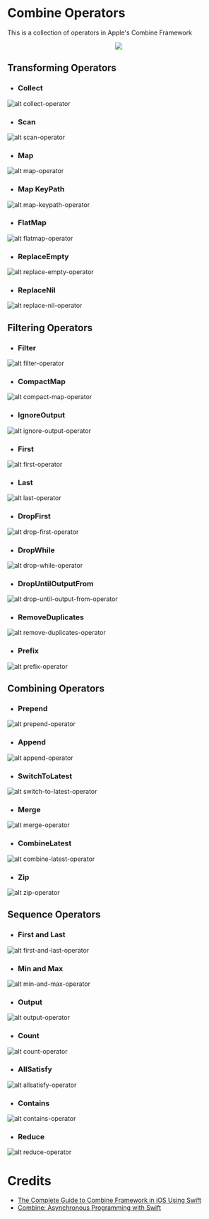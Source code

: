 # Combine Operators
This is a collection of operators in Apple's Combine Framework

<p align="center"> 
<img src="previews/combine-operators.png">
</p>

## Transforming Operators

* ### Collect
![alt collect-operator](previews/collect-operator.png)

* ### Scan
![alt scan-operator](previews/scan-operator.png)

* ### Map
![alt map-operator](previews/map-operator.png)

* ### Map KeyPath
![alt map-keypath-operator](previews/map-keypath-operator.png)

* ###  FlatMap
![alt flatmap-operator](previews/flat-map-operator.png)

* ### ReplaceEmpty
![alt replace-empty-operator](previews/replace-empty-operator.png)

* ### ReplaceNil
![alt replace-nil-operator](previews/replace-nil-operator.png)

## Filtering Operators

* ### Filter
![alt filter-operator](previews/filter-operator.png)

* ### CompactMap
![alt compact-map-operator](previews/compact-map-operator.png)

* ### IgnoreOutput
![alt ignore-output-operator](previews/ignore-output-operator.png)

* ### First
![alt first-operator](previews/first-operator.png)

* ### Last
![alt last-operator](previews/last-operator.png)

* ### DropFirst
![alt drop-first-operator](previews/drop-first-operator.png)

* ### DropWhile
![alt drop-while-operator](previews/drop-while-operator.png)

* ### DropUntilOutputFrom
![alt drop-until-output-from-operator](previews/drop-until-output-from-operator.png)

* ### RemoveDuplicates
![alt remove-duplicates-operator](previews/remove-duplicates-operator.png)

* ### Prefix
![alt prefix-operator](previews/prefix-operator.png)

## Combining Operators

* ### Prepend
![alt prepend-operator](previews/prepend-operator.png)

* ### Append
![alt append-operator](previews/append-operator.png)

* ### SwitchToLatest
![alt switch-to-latest-operator](previews/switch-to-latest-operator.png)

* ### Merge
![alt merge-operator](previews/merge-operator.png)

* ### CombineLatest
![alt combine-latest-operator](previews/combine-latest-operator.png)

* ### Zip
![alt zip-operator](previews/zip-operator.png)

## Sequence Operators

* ### First and Last
![alt first-and-last-operator](previews/first-and-last-operator.png)

* ### Min and Max
![alt min-and-max-operator](previews/min-and-max-operator.png)

* ### Output
![alt output-operator](previews/output-operator.png)

* ### Count
![alt count-operator](previews/count-operator.png)

* ### AllSatisfy
![alt allsatisfy-operator](previews/allsatisfy-operator.png)

* ### Contains
![alt contains-operator](previews/contains-operator.png)

* ### Reduce
![alt reduce-operator](previews/reduce-operator.png)

# Credits

* [The Complete Guide to Combine Framework in iOS Using Swift](https://www.udemy.com/course/the-complete-guide-to-combine-framework-in-ios-using-swift/)
* [Combine: Asynchronous Programming with Swift](https://store.raywenderlich.com/products/combine-asynchronous-programming-with-swift)
